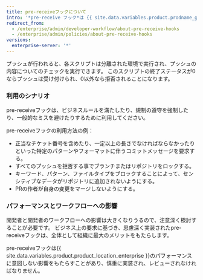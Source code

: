 ```yaml
---
title: pre-receiveフックについて
intro: '*pre-receive フック*は {{ site.data.variables.product.prodname_ghe_server }} アプライアンス上で動作するスクリプトで、品質チェックを実装するために利用できます。'
redirect_from:
  - /enterprise/admin/developer-workflow/about-pre-receive-hooks
  - /enterprise/admin/policies/about-pre-receive-hooks
versions:
  enterprise-server: '*'
---
```


プッシュが行われると、各スクリプトは分離された環境で実行され、プッシュの内容についてのチェックを実行できます。 このスクリプトの終了ステータスが0ならプッシュは受け付けられ、0以外なら拒否されることになります。

### 利用のシナリオ
pre-receiveフックは、ビジネスルールを満たしたり、規制の遵守を強制したり、一般的なミスを避けたりするために利用してください。

pre-receiveフックの利用方法の例：

- 正当なチケット番号を含めたり、一定以上の長さでなければならなかったりといった特定のパターンやフォーマットに伴うコミットメッセージを要求する。
- すべてのプッシュを拒否する事でブランチまたはリポジトリをロックする。
- キーワード、パターン、ファイルタイプをブロックすることによって、センシティブなデータがリポジトリに追加されないようにする。
- PRの作者が自身の変更をマージしないようにする。

### パフォーマンスとワークフローへの影響
開発者と開発者のワークフローへの影響は大きくなりうるので、注意深く検討することが必要です。 ビジネス上の要求に基づき、思慮深く実装されたpre-receiveフックは、全体として組織に最大のメリットをもたらします。

pre-receiveフックは{{ site.data.variables.product.product_location_enterprise }}のパフォーマンスに意図しない影響をもたらすことがあり、慎重に実装され、レビューされなければなりません。
